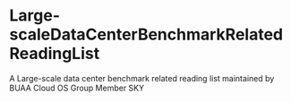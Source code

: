 # Large-scaleDataCenterBenchmarkRelatedReadingList
A Large-scale data center benchmark related reading list maintained by BUAA Cloud OS Group Member SKY
